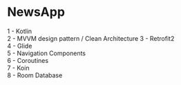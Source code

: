 # NewsApp

1 - Kotlin  
2 - MVVM design pattern / Clean Architecture
3 - Retrofit2  
4 - Glide  
5 - Navigation Components  
6 - Coroutines  
7 - Koin  
8 - Room Database  

